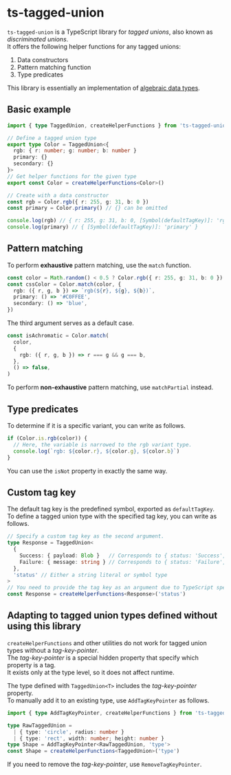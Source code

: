 # ts-tagged-union

`ts-tagged-union` is a TypeScript library for _tagged unions_, also known as _discriminated unions_.  
It offers the following helper functions for any tagged unions:  
1. Data constructors
2. Pattern matching function
3. Type predicates

This library is essentially an implementation of [algebraic data types](https://wikipedia.org/wiki/Algebraic_data_type).  

## Basic example

```typescript
import { type TaggedUnion, createHelperFunctions } from 'ts-tagged-union'

// Define a tagged union type
export type Color = TaggedUnion<{
  rgb: { r: number; g: number; b: number }
  primary: {}
  secondary: {}
}>
// Get helper functions for the given type
export const Color = createHelperFunctions<Color>()

// Create with a data constructor
const rgb = Color.rgb({ r: 255, g: 31, b: 0 })
const primary = Color.primary() // {} can be omitted

console.log(rgb) // { r: 255, g: 31, b: 0, [Symbol(defaultTagKey)]: 'rgb' }
console.log(primary) // { [Symbol(defaultTagKey)]: 'primary' }
```

## Pattern matching

To perform **exhaustive** pattern matching, use the `match` function.  

```typescript
const color = Math.random() < 0.5 ? Color.rgb({ r: 255, g: 31, b: 0 }) : Color.primary()
const cssColor = Color.match(color, {
  rgb: ({ r, g, b }) => `rgb(${r}, ${g}, ${b})`,
  primary: () => '#C0FFEE', 
  secondary: () => 'blue',
})
```

The third argument serves as a default case.  

```typescript
const isAchromatic = Color.match(
  color,
  {
    rgb: ({ r, g, b }) => r === g && g === b,
  },
  () => false,
)
```

To perform **non-exhaustive** pattern matching, use `matchPartial` instead.  

## Type predicates

To determine if it is a specific variant, you can write as follows.  

```typescript
if (Color.is.rgb(color)) {
  // Here, the variable is narrowed to the rgb variant type.
  console.log(`rgb: ${color.r}, ${color.g}, ${color.b}`)
}
```

You can use the `isNot` property in exactly the same way.  

## Custom tag key

The default tag key is the predefined symbol, exported as `defaultTagKey`.  
To define a tagged union type with the specified tag key, you can write as follows.  

```typescript
// Specify a custom tag key as the second argument.
type Response = TaggedUnion<
  {
    Success: { payload: Blob }   // Corresponds to { status: 'Success', payload: Blob }
    Failure: { message: string } // Corresponds to { status: 'Failure', message: string }
  },
  'status' // Either a string literal or symbol type
>
// You need to provide the tag key as an argument due to TypeScript specifications.
const Response = createHelperFunctions<Response>('status')
```

## Adapting to tagged union types defined without using this library

`createHelperFunctions` and other utilities do not work for tagged union types without a _tag-key-pointer_.  
The _tag-key-pointer_ is a special hidden property that specify which property is a tag.  
It exists only at the type level, so it does not affect runtime.  

The type defined with `TaggedUnion<T>` includes the _tag-key-pointer_ property.  
To manually add it to an existing type, use `AddTagKeyPointer` as follows.  

```typescript
import { type AddTagKeyPointer, createHelperFunctions } from 'ts-tagged-union'

type RawTaggedUnion =
  | { type: 'circle', radius: number }
  | { type: 'rect', width: number; height: number }
type Shape = AddTagKeyPointer<RawTaggedUnion, 'type'>
const Shape = createHelperFunctions<TaggedUnion>('type')
```

If you need to remove the _tag-key-pointer_, use `RemoveTagKeyPointer`.  

